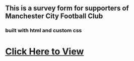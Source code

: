 ## This is a survey form for supporters of Manchester City Football Club
### built with html and custom css
# <a href="https://hopeful-mirzakhani-11538e.netlify.app/"> Click Here to View </a>

